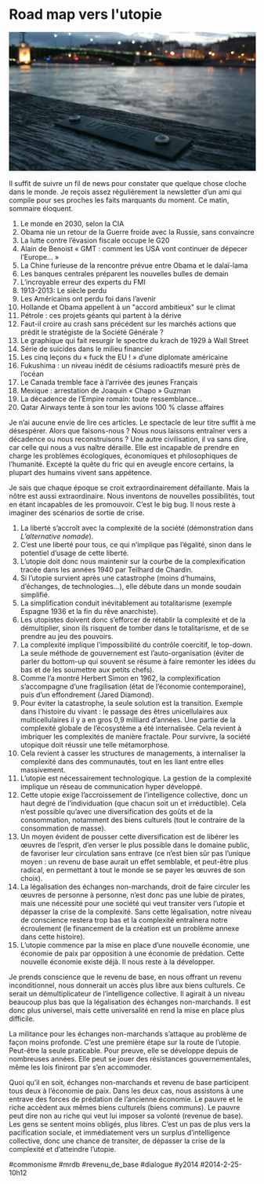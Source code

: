 # Road map vers l'utopie

![](_i/utopie.webp)

Il suffit de suivre un fil de news pour constater que quelque chose cloche dans le monde. Je reçois assez régulièrement la newsletter d’un ami qui compile pour ses proches les faits marquants du moment. Ce matin, sommaire éloquent.

1. Le monde en 2030, selon la CIA
2. Obama nie un retour de la Guerre froide avec la Russie, sans convaincre
3. La lutte contre l’évasion fiscale occupe le G20
4. Alain de Benoist « GMT : comment les USA vont continuer de dépecer l’Europe… »
5. La Chine furieuse de la rencontre prévue entre Obama et le dalaï-lama
6. Les banques centrales préparent les nouvelles bulles de demain
7. L’incroyable erreur des experts du FMI
8. 1913-2013: Le siècle perdu
9. Les Américains ont perdu foi dans l’avenir
10. Hollande et Obama appellent à un "accord ambitieux" sur le climat
11. Pétrole : ces projets géants qui partent à la dérive
12. Faut-il croire au crash sans précédent sur les marchés actions que prédit le stratégiste de la Société Générale ?
13. Le graphique qui fait resurgir le spectre du krach de 1929 à Wall Street
14. Série de suicides dans le milieu financier
15. Les cinq leçons du « fuck the EU ! » d’une diplomate américaine
16. Fukushima : un niveau inédit de césiums radioactifs mesuré près de l’océan
17. Le Canada tremble face à l’arrivée des jeunes Français
18. Mexique : arrestation de Joaquin « Chapo » Guzman
19. La décadence de l’Empire romain: toute ressemblance…
20. Qatar Airways tente à son tour les avions 100 % classe affaires

Je n’ai aucune envie de lire ces articles. Le spectacle de leur titre suffit à me désespérer. Alors que faisons-nous ? Nous nous laissons entraîner vers a décadence ou nous reconstruisons ? Une autre civilisation, il va sans dire, car celle qui nous a vus naître déraille. Elle est incapable de prendre en charge les problèmes écologiques, économiques et philosophiques de l’humanité. Excepté la quête du fric qui en aveugle encore certains, la plupart des humains vivent sans appétence.

Je sais que chaque époque se croit extraordinairement défaillante. Mais la nôtre est aussi extraordinaire. Nous inventons de nouvelles possibilités, tout en étant incapables de les promouvoir. C’est le big bug. Il nous reste à imaginer des scénarios de sortie de crise.

1. La liberté s’accroît avec la complexité de la société (démonstration dans *L’alternative nomade*).
2. C’est une liberté pour tous, ce qui n’implique pas l’égalité, sinon dans le potentiel d’usage de cette liberté.
3. L’utopie doit donc nous maintenir sur la courbe de la complexification tracée dans les années 1940 par Teilhard de Chardin.
4. Si l’utopie survient après une catastrophe (moins d’humains, d’échanges, de technologies…), elle débute dans un monde soudain simplifié.
5. La simplification conduit inévitablement au totalitarisme (exemple Espagne 1936 et la fin du rêve anarchiste).
6. Les utopistes doivent donc s’efforcer de rétablir la complexité et de la démultiplier, sinon ils risquent de tomber dans le totalitarisme, et de se prendre au jeu des pouvoirs.
7. La complexité implique l’impossibilité du contrôle coercitif, le top-down. La seule méthode de gouvernement est l’auto-organisation (éviter de parler du bottom-up qui souvent se résume à faire remonter les idées du bas et de les soumettre aux petits chefs).
8. Comme l’a montré Herbert Simon en 1962, la complexification s’accompagne d’une fragilisation (état de l’économie contemporaine), puis d’un effondrement (Jared Diamond).
9. Pour éviter la catastrophe, la seule solution est la transition. Exemple dans l’histoire du vivant : le passage des êtres unicellulaires aux multicellulaires il y a en gros 0,9 milliard d’années. Une partie de la complexité globale de l’écosystème a été internalisée. Cela revient à imbriquer les complexités de manière fractale. Pour survivre, la société utopique doit réussir une telle métamorphose.
10. Cela revient à casser les structures de managements, à internaliser la complexité dans des communautés, tout en les liant entre elles massivement.
11. L’utopie est nécessairement technologique. La gestion de la complexité implique un réseau de communication hyper développé.
12. Cette utopie exige l’accroissement de l’intelligence collective, donc un haut degré de l’individuation (que chacun soit un et irréductible). Cela n’est possible qu’avec une diversification des goûts et de la consommation, notamment des biens culturels (tout le contraire de la consommation de masse).
13. Un moyen évident de pousser cette diversification est de libérer les œuvres de l’esprit, d’en verser le plus possible dans le domaine public, de favoriser leur circulation sans entrave (ce n’est bien sûr pas l’unique moyen : un revenu de base aurait un effet semblable, et peut-être plus radical, en permettant à tout le monde se se payer les œuvres de son choix).
14. La légalisation des échanges non-marchands, droit de faire circuler les œuvres de personne à personne, n’est donc pas une lubie de pirates, mais une nécessité pour une société qui veut transiter vers l’utopie et dépasser la crise de la complexité. Sans cette légalisation, notre niveau de conscience restera trop bas et la complexité entraînera notre écroulement (le financement de la création est un problème annexe dans cette histoire).
15. L’utopie commence par la mise en place d’une nouvelle économie, une économie de paix par opposition à une économie de prédation. Cette nouvelle économie existe déjà. Il nous reste à la développer.

Je prends conscience que le revenu de base, en nous offrant un revenu inconditionnel, nous donnerait un accès plus libre aux biens culturels. Ce serait un démultiplicateur de l’intelligence collective. Il agirait à un niveau beaucoup plus bas que la légalisation des échanges non-marchands. Il est donc plus universel, mais cette universalité en rend la mise en place plus difficile.

La militance pour les échanges non-marchands s’attaque au problème de façon moins profonde. C’est une première étape sur la route de l’utopie. Peut-être la seule praticable. Pour preuve, elle se développe depuis de nombreuses années. Elle peut se jouer des résistances gouvernementales, même les lois finiront par s’en accommoder.

Quoi qu’il en soit, échanges non-marchands et revenu de base participent tous deux à l’économie de paix. Dans les deux cas, nous assistons à une entrave des forces de prédation de l’ancienne économie. Le pauvre et le riche accèdent aux mêmes biens culturels (biens communs). Le pauvre peut dire non au riche qui veut lui imposer sa volonté (revenue de base). Les gens se sentent moins obligés, plus libres. C’est un pas de plus vers la pacification sociale, et immédiatement vers un surplus d’intelligence collective, donc une chance de transiter, de dépasser la crise de la complexité et d’atteindre l’utopie.

#commonisme #mrdb #revenu_de_base #dialogue #y2014 #2014-2-25-10h12
